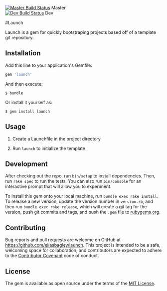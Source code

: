 [![Master Build Status](https://travis-ci.org/eliasbagley/launch.svg?branch=master)](https://travis-ci.org/eliasbagley/launch) Master <br>
[![Dev Build Status](https://travis-ci.org/eliasbagley/launch.svg?branch=dev)](https://travis-ci.org/eliasbagley/launch) Dev <br>

#Launch

Launch is a gem for quickly bootstraping projects based off of a template git repository.

## Installation

Add this line to your application's Gemfile:

```ruby
gem 'launch'
```

And then execute:

    $ bundle

Or install it yourself as:

    $ gem install launch

## Usage

1. Create a Launchfile in the project directory

2. Run `launch` to initialize the template

## Development

After checking out the repo, run `bin/setup` to install dependencies. Then, run `rake spec` to run the tests. You can also run `bin/console` for an interactive prompt that will allow you to experiment.

To install this gem onto your local machine, run `bundle exec rake install`. To release a new version, update the version number in `version.rb`, and then run `bundle exec rake release`, which will create a git tag for the version, push git commits and tags, and push the `.gem` file to [rubygems.org](https://rubygems.org).

## Contributing

Bug reports and pull requests are welcome on GitHub at https://github.com/eliasbagley/launch. This project is intended to be a safe, welcoming space for collaboration, and contributors are expected to adhere to the [Contributor Covenant](contributor-covenant.org) code of conduct.


## License

The gem is available as open source under the terms of the [MIT License](http://opensource.org/licenses/MIT).

